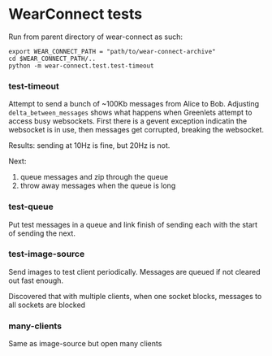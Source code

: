 # WearConnect tests

Run from parent directory of wear-connect as such:

    export WEAR_CONNECT_PATH = "path/to/wear-connect-archive"
    cd $WEAR_CONNECT_PATH/..
    python -m wear-connect.test.test-timeout

### test-timeout

Attempt to send a bunch of ~100Kb messages from Alice to
Bob. Adjusting `delta_between_messages` shows what happens
when Greenlets attempt to access busy websockets. First
there is a gevent exception indicatin the websocket is in
use, then messages get corrupted, breaking the websocket.

Results: sending at 10Hz is fine, but 20Hz is not.

Next:

1. queue messages and zip through the queue
2. throw away messages when the queue is long

### test-queue

Put test messages in a queue and link finish of sending each with the start
of sending the next.

### test-image-source

Send images to test client periodically. Messages are queued if not
cleared out fast enough.

Discovered that with multiple clients, when one socket blocks, messages
to all sockets are blocked

### many-clients

Same as image-source but open many clients
